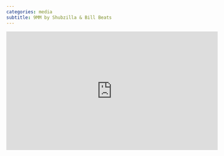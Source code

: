 ```yaml
---
categories: media
subtitle: 9MM by Shubzilla & Bill Beats
---
```

<iframe width="560" height="315" src="https://www.youtube.com/embed/u0qIgYeqkPI" frameborder="0" allow="autoplay; encrypted-media" allowfullscreen></iframe>